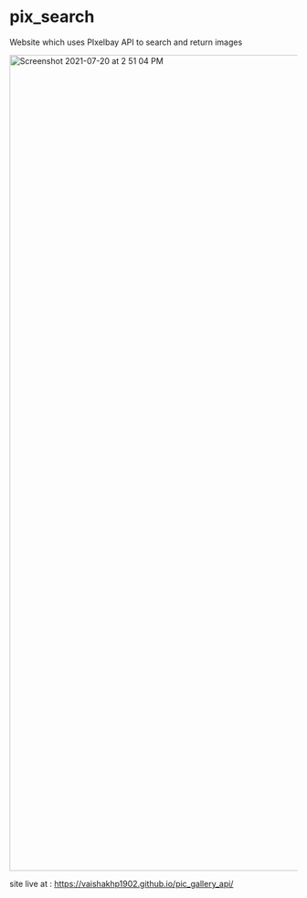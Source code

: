 # pix_search
Website which uses PIxelbay API to search and return images

<img width="1429" alt="Screenshot 2021-07-20 at 2 51 04 PM" src="https://user-images.githubusercontent.com/53885817/126297000-aadc2ad1-f570-412d-a6ef-59fe54af0ae9.png">

site live at : https://vaishakhp1902.github.io/pic_gallery_api/

